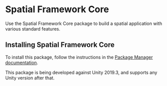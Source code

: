 # Spatial Framework Core

Use the Spatial Framework Core package to build a spatial application with various standard features.

## Installing Spatial Framework Core

To install this package, follow the instructions in the [Package Manager documentation](https://docs.unity3d.com/Packages/com.unity.package-manager-ui@latest/index.html).

This package is being developed against Unity 2019.3, and supports any Unity version after that.